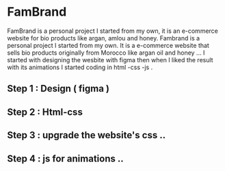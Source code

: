 # FamBrand
FamBrand is a personal project I started from my own, it is an e-commerce website for bio products like argan, amlou and honey. 
Fambrand is a personal project I started from my own. It is a e-commerce website that sells bio products originally from Morocco like argan oil and honey ... I started with designing the wesbite with figma then when I liked the result with its animations I started coding in html -css -js . 

## Step 1 : Design ( figma )
## Step 2 : Html-css
## Step 3 : upgrade the website's css ..
## Step 4 : js for animations ..
